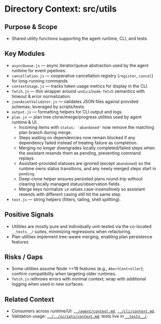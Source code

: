 # Directory Context: src/utils

## Purpose & Scope

- Shared utility functions supporting the agent runtime, CLI, and tests.

## Key Modules

- `asyncQueue.js` — async iterator/queue abstraction used by the agent runtime for event pipelines.
- `cancellation.js` — cooperative cancellation registry (`register`, `cancel`) for long-running commands.
- `contextUsage.js` — tracks token usage metrics for display in the CLI.
- `fetch.js` — thin wrapper around `undici`/`node-fetch` semantics with timeout & error normalization.
- `jsonAssetValidator.js` — validates JSON files against provided schemas; leveraged by scripts/tests.
- `output.js` — formatting helpers for CLI output and logs.
- `plan.js` — plan tree clone/merge/progress utilities used by agent runtime & UI.
  - Incoming items with `status: 'abandoned'` now remove the matching plan branch during merge.
  - Steps waiting on dependencies now remain blocked if any dependency failed instead of treating failure as completion.
  - Merging no longer downgrades locally completed/failed steps when the assistant resends them as pending, preventing command replays.
  - Assistant-provided statuses are ignored (except `abandoned`) so the runtime owns status transitions, and any newly merged steps start in `pending`.
  - Deep-clone helper ensures persisted plans round-trip without clearing locally managed status/observation fields.
  - Merge keys normalize `id` values case-insensitively so assistant resends with different casing still hit the same step.
- `text.js` — string helpers (filters, tailing, shell splitting).

## Positive Signals

- Utilities are mostly pure and individually unit-tested via the co-located `__tests__/` suites, minimizing regressions when refactoring.
- Plan utilities implement tree-aware merging, enabling plan persistence features.

## Risks / Gaps

- Some utilities assume Node >=18 features (e.g., `AbortController`); confirm compatibility when targeting older runtimes.
- `fetch.js` rethrows errors with minimal context; wrap with additional logging when used in new surfaces.

## Related Context

- Consumers across runtime/UI: [`../agent/context.md`](../agent/context.md), [`../cli/context.md`](../cli/context.md).
- Validation usage: [`../../scripts/context.md`](../../scripts/context.md); tests live in [`__tests__/`](__tests__/).
